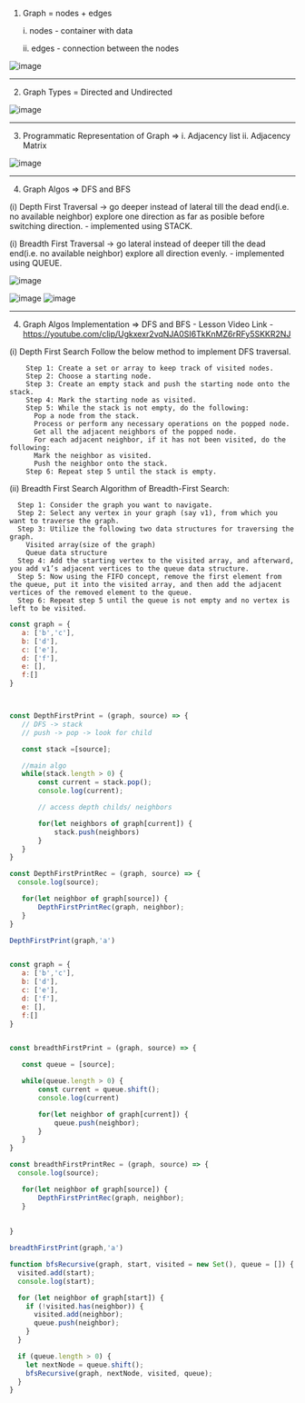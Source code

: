 1. Graph = nodes + edges
  
   i. nodes - container with data
   
   ii. edges - connection between the nodes
  
  ![image](https://github.com/ps2program/DSA_Simplied_PS2/assets/107313898/9b4a8465-9b7e-4090-b043-131c185e0d74)
  
_________________________________________________________________________________________________________________

2. Graph Types = Directed and Undirected

![image](https://github.com/ps2program/DSA_Simplied_PS2/assets/107313898/9c46a266-25c1-4504-8977-437c150096de)

_________________________________________________________________________________________________________________

3. Programmatic Representation of Graph => i. Adjacency list ii. Adjacency Matrix

![image](https://github.com/ps2program/DSA_Simplied_PS2/assets/107313898/0a0a289f-40d9-4d2b-be19-d61f919b3f52)


_________________________________________________________________________________________________________________

4. Graph Algos => DFS and BFS
  
  (i) Depth First Traversal -> go deeper instead of lateral till the dead end(i.e. no available neighbor)
      explore one direction as far as posible before switching direction.
      - implemented using STACK.

  (i) Breadth First Traversal -> go lateral instead of deeper till the dead end(i.e. no available neighbor)
      explore all direction evenly.
      - implemented using QUEUE.
  
  ![image](https://github.com/ps2program/DSA_Simplied_PS2/assets/107313898/fb013abe-cccc-4c5c-8517-a25182438076)

  ![image](https://github.com/ps2program/DSA_Simplied_PS2/assets/107313898/5c48b789-f737-426a-ab2e-db84fc8cbea2)  ![image](https://github.com/ps2program/DSA_Simplied_PS2/assets/107313898/d935a0ef-0179-43a4-a728-a803f9e31b7b)


_________________________________________________________________________________________________________________

4. Graph Algos Implementation => DFS and BFS - Lesson Video Link - https://youtube.com/clip/Ugkxexr2vqNJA0SI6TkKnMZ6rRFy5SKKR2NJ

  (i) Depth First Search
    Follow the below method to implement DFS traversal.

        Step 1: Create a set or array to keep track of visited nodes.
        Step 2: Choose a starting node.
        Step 3: Create an empty stack and push the starting node onto the stack.
        Step 4: Mark the starting node as visited.
        Step 5: While the stack is not empty, do the following:
          Pop a node from the stack.
          Process or perform any necessary operations on the popped node.
          Get all the adjacent neighbors of the popped node.
          For each adjacent neighbor, if it has not been visited, do the following:
          Mark the neighbor as visited.
          Push the neighbor onto the stack.
        Step 6: Repeat step 5 until the stack is empty.
  (ii) Breadth First Search
    Algorithm of Breadth-First Search:
    
      Step 1: Consider the graph you want to navigate.
      Step 2: Select any vertex in your graph (say v1), from which you want to traverse the graph.
      Step 3: Utilize the following two data structures for traversing the graph.
        Visited array(size of the graph)
        Queue data structure
      Step 4: Add the starting vertex to the visited array, and afterward, you add v1’s adjacent vertices to the queue data structure.
      Step 5: Now using the FIFO concept, remove the first element from the queue, put it into the visited array, and then add the adjacent vertices of the removed element to the queue.
      Step 6: Repeat step 5 until the queue is not empty and no vertex is left to be visited.
      
      
      
 ```js
const graph = {
    a: ['b','c'],
    b: ['d'],
    c: ['e'],
    d: ['f'],
    e: [],
    f:[]
}



const DepthFirstPrint = (graph, source) => {
    // DFS -> stack
    // push -> pop -> look for child

    const stack =[source];

    //main algo
    while(stack.length > 0) {
        const current = stack.pop();
        console.log(current);

        // access depth childs/ neighbors

        for(let neighbors of graph[current]) {
            stack.push(neighbors)
        }
    }
}

const DepthFirstPrintRec = (graph, source) => {
   console.log(source);

    for(let neighbor of graph[source]) {
        DepthFirstPrintRec(graph, neighbor);
    }
}

DepthFirstPrint(graph,'a')
```



 ```js

const graph = {
    a: ['b','c'],
    b: ['d'],
    c: ['e'],
    d: ['f'],
    e: [],
    f:[]
}


const breadthFirstPrint = (graph, source) => {

    const queue = [source];

    while(queue.length > 0) {
        const current = queue.shift();
        console.log(current)

        for(let neighbor of graph[current]) {
            queue.push(neighbor);
        }
    }
}

const breadthFirstPrintRec = (graph, source) => {
   console.log(source);

    for(let neighbor of graph[source]) {
        DepthFirstPrintRec(graph, neighbor);
    }
    
  
}

breadthFirstPrint(graph,'a')

```


```js
function bfsRecursive(graph, start, visited = new Set(), queue = []) {
  visited.add(start);
  console.log(start);

  for (let neighbor of graph[start]) {
    if (!visited.has(neighbor)) {
      visited.add(neighbor);
      queue.push(neighbor);
    }
  }

  if (queue.length > 0) {
    let nextNode = queue.shift();
    bfsRecursive(graph, nextNode, visited, queue);
  }
}
```



      




  


  


  
